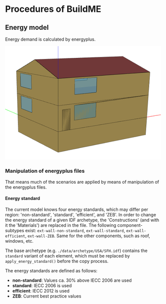 # Procedures of BuildME

## Energy model

Energy demand is calculated by energyplus.


![SFH_archetype_render](figures/SFH_archetype_render.png)

### Manipulation of energyplus files

That means much of the scenarios are applied by means of manipulation of the energyplus files.

#### Energy standard

The current model knows four energy standards, which may differ per region: 'non-standard', 'standard', 'efficient', and 'ZEB'. In order to change the energy standard of a given IDF archetype, the  'Constructions' (and with it the 'Materials') are replaced in the file. The following component-subtypes exist: `ext-wall-non-standard`, `ext-wall-standard`, `ext-wall-efficient`, `ext-wall-ZEB`. Same for the other components, such as roof, windows, etc.

The base archetype (e.g. `./data/archetype/USA/SFH.idf`) contains the `standard` variant of each element, which must be replaced by `apply_energy_standard()` before the copy process.

The energy standards are defined as follows:

- **non-standard**: Values ca. 30% above IECC 2006 are used
- **standard**: IECC 2006 is used
- **efficient**: IECC 2012 is used
- **ZEB**: Current best practice values

